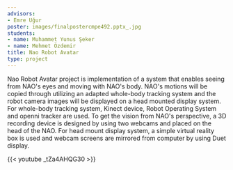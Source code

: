 ```yaml
---
advisors:
- Emre Uğur
poster: images/finalpostercmpe492.pptx_.jpg
students:
- name: Muhammet Yunus Şeker
- name: Mehmet Özdemir
title: Nao Robot Avatar
type: project
---
```


Nao Robot Avatar project is implementation of a system that enables seeing from NAO's eyes and moving with NAO's body. NAO's motions will be copied through utilizing an adapted whole-body tracking system and the robot camera images will be displayed on a head mounted display system. For whole-body tracking system, Kinect device, Robot Operating System and openni tracker are used. To get the vision from NAO's perspective, a 3D recording device is designed by using two webcams and placed on the head of the NAO. For head mount display system, a simple virtual reality box is used and webcam screens are mirrored from computer by using Duet display.


{{< youtube _tZa4AHQG30 >}}